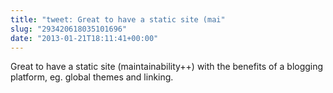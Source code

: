 ```yaml
---
title: "tweet: Great to have a static site (mai"
slug: "293420618035101696"
date: "2013-01-21T18:11:41+00:00"
---
```

Great to have a static site (maintainability++) with the benefits of a blogging platform, eg. global themes and linking.